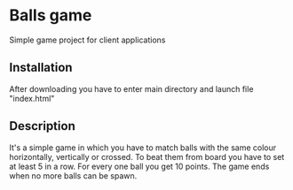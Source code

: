 # Balls game
Simple game project for client applications

<h2>Installation</h2>
After downloading you have to enter main directory and launch file "index.html"

<h2>Description</h2>
It's a simple game in which you have to match balls with the same colour horizontally, vertically or crossed. To beat them from board you  have to set at least 5 in a row. For every one ball you get 10 points. The game ends when no more balls can be spawn.

